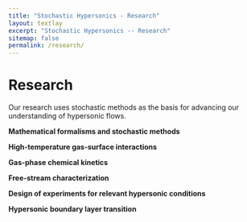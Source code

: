 ```yaml
---
title: "Stochastic Hypersonics - Research"
layout: textlay
excerpt: "Stochastic Hypersonics -- Research"
sitemap: false
permalink: /research/
---
```


# Research

Our research uses stochastic methods as the basis for advancing our understanding of hypersonic flows.

**Mathematical formalisms and stochastic methods**

**High-temperature gas-surface interactions**

**Gas-phase chemical kinetics**

**Free-stream characterization**

**Design of experiments for relevant hypersonic conditions**

**Hypersonic boundary layer transition**


<!-- <span style="background-color: yellow;">This text has a yellow background.</span> -->
